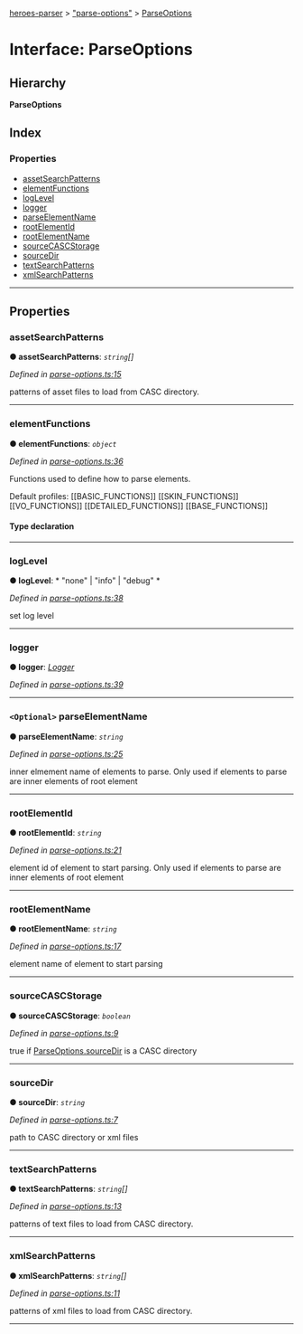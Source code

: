 [heroes-parser](../README.md) > ["parse-options"](../modules/_parse_options_.md) > [ParseOptions](../interfaces/_parse_options_.parseoptions.md)

# Interface: ParseOptions

## Hierarchy

**ParseOptions**

## Index

### Properties

* [assetSearchPatterns](_parse_options_.parseoptions.md#assetsearchpatterns)
* [elementFunctions](_parse_options_.parseoptions.md#elementfunctions)
* [logLevel](_parse_options_.parseoptions.md#loglevel)
* [logger](_parse_options_.parseoptions.md#logger)
* [parseElementName](_parse_options_.parseoptions.md#parseelementname)
* [rootElementId](_parse_options_.parseoptions.md#rootelementid)
* [rootElementName](_parse_options_.parseoptions.md#rootelementname)
* [sourceCASCStorage](_parse_options_.parseoptions.md#sourcecascstorage)
* [sourceDir](_parse_options_.parseoptions.md#sourcedir)
* [textSearchPatterns](_parse_options_.parseoptions.md#textsearchpatterns)
* [xmlSearchPatterns](_parse_options_.parseoptions.md#xmlsearchpatterns)

---

## Properties

<a id="assetsearchpatterns"></a>

###  assetSearchPatterns

**● assetSearchPatterns**: *`string`[]*

*Defined in [parse-options.ts:15](https://github.com/joeistas/heroes-parser/blob/ad5aa01/src/parse-options.ts#L15)*

patterns of asset files to load from CASC directory.

___
<a id="elementfunctions"></a>

###  elementFunctions

**● elementFunctions**: *`object`*

*Defined in [parse-options.ts:36](https://github.com/joeistas/heroes-parser/blob/ad5aa01/src/parse-options.ts#L36)*

Functions used to define how to parse elements.

Default profiles: \[\[BASIC\_FUNCTIONS\]\] \[\[SKIN\_FUNCTIONS\]\] \[\[VO\_FUNCTIONS\]\] \[\[DETAILED\_FUNCTIONS\]\] \[\[BASE_FUNCTIONS\]\]

#### Type declaration

[elementName: `string`]: [ElementFunctions](_element_.elementfunctions.md)

___
<a id="loglevel"></a>

###  logLevel

**● logLevel**: * "none" &#124; "info" &#124; "debug"
*

*Defined in [parse-options.ts:38](https://github.com/joeistas/heroes-parser/blob/ad5aa01/src/parse-options.ts#L38)*

set log level

___
<a id="logger"></a>

###  logger

**● logger**: *[Logger](_logger_.logger.md)*

*Defined in [parse-options.ts:39](https://github.com/joeistas/heroes-parser/blob/ad5aa01/src/parse-options.ts#L39)*

___
<a id="parseelementname"></a>

### `<Optional>` parseElementName

**● parseElementName**: *`string`*

*Defined in [parse-options.ts:25](https://github.com/joeistas/heroes-parser/blob/ad5aa01/src/parse-options.ts#L25)*

inner elmement name of elements to parse. Only used if elements to parse are inner elements of root element

___
<a id="rootelementid"></a>

###  rootElementId

**● rootElementId**: *`string`*

*Defined in [parse-options.ts:21](https://github.com/joeistas/heroes-parser/blob/ad5aa01/src/parse-options.ts#L21)*

element id of element to start parsing. Only used if elements to parse are inner elements of root element

___
<a id="rootelementname"></a>

###  rootElementName

**● rootElementName**: *`string`*

*Defined in [parse-options.ts:17](https://github.com/joeistas/heroes-parser/blob/ad5aa01/src/parse-options.ts#L17)*

element name of element to start parsing

___
<a id="sourcecascstorage"></a>

###  sourceCASCStorage

**● sourceCASCStorage**: *`boolean`*

*Defined in [parse-options.ts:9](https://github.com/joeistas/heroes-parser/blob/ad5aa01/src/parse-options.ts#L9)*

true if [ParseOptions.sourceDir](_parse_options_.parseoptions.md#sourcedir) is a CASC directory

___
<a id="sourcedir"></a>

###  sourceDir

**● sourceDir**: *`string`*

*Defined in [parse-options.ts:7](https://github.com/joeistas/heroes-parser/blob/ad5aa01/src/parse-options.ts#L7)*

path to CASC directory or xml files

___
<a id="textsearchpatterns"></a>

###  textSearchPatterns

**● textSearchPatterns**: *`string`[]*

*Defined in [parse-options.ts:13](https://github.com/joeistas/heroes-parser/blob/ad5aa01/src/parse-options.ts#L13)*

patterns of text files to load from CASC directory.

___
<a id="xmlsearchpatterns"></a>

###  xmlSearchPatterns

**● xmlSearchPatterns**: *`string`[]*

*Defined in [parse-options.ts:11](https://github.com/joeistas/heroes-parser/blob/ad5aa01/src/parse-options.ts#L11)*

patterns of xml files to load from CASC directory.

___

